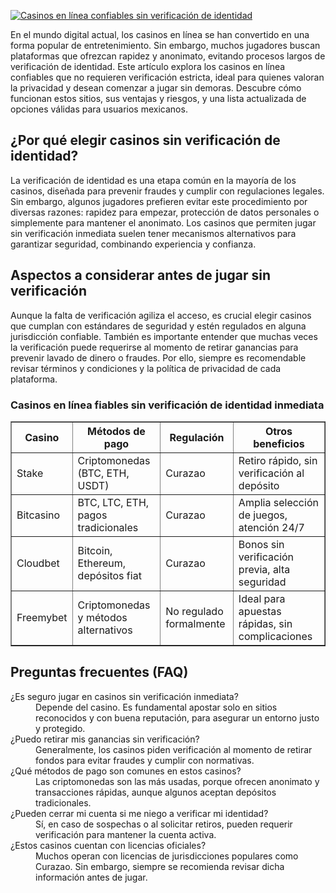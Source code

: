 [![Casinos en línea confiables sin verificación de identidad](https://123-caf.pages.dev/gitsignup.png)](https://vrmoo.ru/Bt82HjjY)

<div>     <p>En el mundo digital actual, los casinos en línea se han convertido en una forma popular de entretenimiento. Sin embargo, muchos jugadores buscan plataformas que ofrezcan rapidez y anonimato, evitando procesos largos de verificación de identidad. Este artículo explora los casinos en línea confiables que no requieren verificación estricta, ideal para quienes valoran la privacidad y desean comenzar a jugar sin demoras. Descubre cómo funcionan estos sitios, sus ventajas y riesgos, y una lista actualizada de opciones válidas para usuarios mexicanos.</p>    <h2>¿Por qué elegir casinos sin verificación de identidad?</h2>   <p>La verificación de identidad es una etapa común en la mayoría de los casinos, diseñada para prevenir fraudes y cumplir con regulaciones legales. Sin embargo, algunos jugadores prefieren evitar este procedimiento por diversas razones: rapidez para empezar, protección de datos personales o simplemente para mantener el anonimato. Los casinos que permiten jugar sin verificación inmediata suelen tener mecanismos alternativos para garantizar seguridad, combinando experiencia y confianza.</p>    <h2>Aspectos a considerar antes de jugar sin verificación</h2>   <p>Aunque la falta de verificación agiliza el acceso, es crucial elegir casinos que cumplan con estándares de seguridad y estén regulados en alguna jurisdicción confiable. También es importante entender que muchas veces la verificación puede requerirse al momento de retirar ganancias para prevenir lavado de dinero o fraudes. Por ello, siempre es recomendable revisar términos y condiciones y la política de privacidad de cada plataforma.</p>    <h3>Casinos en línea fiables sin verificación de identidad inmediata</h3>   <table border="1" cellpadding="8" cellspacing="0" style="border-collapse:collapse; width: 100%; max-width: 600px;">     <thead>       <tr>         <th>Casino</th>         <th>Métodos de pago</th>         <th>Regulación</th>         <th>Otros beneficios</th>       </tr>     </thead>     <tbody>       <tr>         <td>Stake</td>         <td>Criptomonedas (BTC, ETH, USDT)</td>         <td>Curazao</td>         <td>Retiro rápido, sin verificación al depósito</td>       </tr>       <tr>         <td>Bitcasino</td>         <td>BTC, LTC, ETH, pagos tradicionales</td>         <td>Curazao</td>         <td>Amplia selección de juegos, atención 24/7</td>       </tr>       <tr>         <td>Cloudbet</td>         <td>Bitcoin, Ethereum, depósitos fiat</td>         <td>Curazao</td>         <td>Bonos sin verificación previa, alta seguridad</td>       </tr>       <tr>         <td>Freemybet</td>         <td>Criptomonedas y métodos alternativos</td>         <td>No regulado formalmente</td>         <td>Ideal para apuestas rápidas, sin complicaciones</td>       </tr>     </tbody>   </table>    <h2>Preguntas frecuentes (FAQ)</h2>   <dl>     <dt>¿Es seguro jugar en casinos sin verificación inmediata?</dt>     <dd>Depende del casino. Es fundamental apostar solo en sitios reconocidos y con buena reputación, para asegurar un entorno justo y protegido.</dd>      <dt>¿Puedo retirar mis ganancias sin verificación?</dt>     <dd>Generalmente, los casinos piden verificación al momento de retirar fondos para evitar fraudes y cumplir con normativas.</dd>      <dt>¿Qué métodos de pago son comunes en estos casinos?</dt>     <dd>Las criptomonedas son las más usadas, porque ofrecen anonimato y transacciones rápidas, aunque algunos aceptan depósitos tradicionales.</dd>      <dt>¿Pueden cerrar mi cuenta si me niego a verificar mi identidad?</dt>     <dd>Sí, en caso de sospechas o al solicitar retiros, pueden requerir verificación para mantener la cuenta activa.</dd>      <dt>¿Estos casinos cuentan con licencias oficiales?</dt>     <dd>Muchos operan con licencias de jurisdicciones populares como Curazao. Sin embargo, siempre se recomienda revisar dicha información antes de jugar.</dd>   </dl> </div>